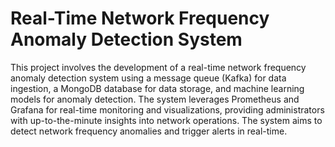 # Real-Time Network Frequency Anomaly Detection System

This project involves the development of a real-time network frequency anomaly detection system using a message queue (Kafka) for data ingestion, a MongoDB database for data storage, and machine learning models for anomaly detection. The system leverages Prometheus and Grafana for real-time monitoring and visualizations, providing administrators with up-to-the-minute insights into network operations. The system aims to detect network frequency anomalies and trigger alerts in real-time.
